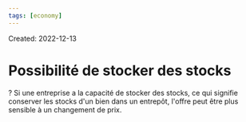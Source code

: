 ```yaml
---
tags: [economy] 
---
```

Created: 2022-12-13

# Possibilité de stocker des stocks
?
Si une entreprise a la capacité de stocker des stocks, ce qui signifie conserver les stocks d'un bien dans un entrepôt, l'offre peut être plus sensible à un changement de prix.
<!--SR:!2023-03-16,57,250-->